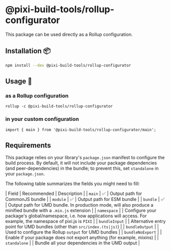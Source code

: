# @pixi-build-tools/rollup-configurator

This package can be used directly as a Rollup configuration.

## Installation :package:

```bash
npm install --dev @pixi-build-tools/rollup-configurator
```

## Usage :page_facing_up:

### as a Rollup configuration

```
rollup -c @pixi-build-tools/rollup-configurator
```

### in your custom configuration

```
import { main } from '@pixi-build-tools/rollup-configurator/main';
```

## Requirements

This package relies on your library's `package.json` manifest to configure the
build process.  By default, it will not include your package dependencies (and peer-dependencies)
in the bundle; to prevent this, set `standalone` in your `package.json`.

The following table summarizes the fields you might need to fill:

| Field            | Recommended              | Description                              |
| `main`           | :white_check_mark:       | Output path for CommonJS bundle          |
| `module`         | :white_check_mark:       | Output path for ESM bundle               |
| `bundle`         | :white_check_mark:       | Output path for UMD bundle. In production mode, will also produce a minified bundle with a `.min.js` extension |
| `namespace`      |                          | Configure your package's global/namespace, i.e. how applications will access. For example, the namespace of pixi.js is `PIXI` |
| `bundleInput`    |                          | Alternative entry point for UMD bundles (other than `src/index.(ts|js)`)  |
| `bundleOutput`   |                          | Used to configure the Rollup `output` for UMD bundles |
| `bundleNoExport` |                          | Enable if your package does not export anything (for example, mixins) |
| `standalone`     |                          | Bundle all your dependencies in the UMD output |